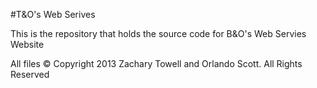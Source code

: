 #T&O's Web Serives

This is the repository that holds the source code for B&O's Web Servies Website

All files &copy; Copyright 2013 Zachary Towell and Orlando Scott. All Rights Reserved
